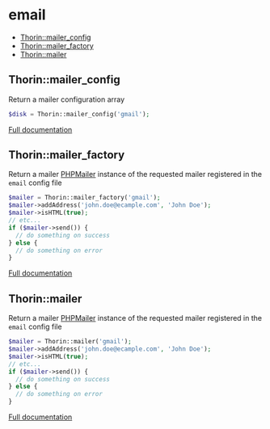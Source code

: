 # email

- [Thorin::mailer_config](#Thorin_mailer_config)
- [Thorin::mailer_factory](#Thorin_mailer_factory)
- [Thorin::mailer](#Thorin_mailer)
<a name="Thorin_mailer_config"></a>
## Thorin::mailer_config
Return a mailer configuration array
```php
$disk = Thorin::mailer_config('gmail');
```

[Full documentation](/doc/src/functions/email/t_mailer_config.md)

<a name="Thorin_mailer_factory"></a>
## Thorin::mailer_factory
Return a mailer [PHPMailer](https://github.com/PHPMailer/PHPMailer) instance of the requested mailer registered in the `email` config file
```php
$mailer = Thorin::mailer_factory('gmail');
$mailer->addAddress('john.doe@ecample.com', 'John Doe');
$mailer->isHTML(true);
// etc...
if ($mailer->send()) {
  // do something on success
} else {
  // do something on error
}
```

[Full documentation](/doc/src/functions/email/t_mailer_factory.md)

<a name="Thorin_mailer"></a>
## Thorin::mailer
Return a mailer [PHPMailer](https://github.com/PHPMailer/PHPMailer) instance of the requested mailer registered in the `email` config file
```php
$mailer = Thorin::mailer('gmail');
$mailer->addAddress('john.doe@ecample.com', 'John Doe');
$mailer->isHTML(true);
// etc...
if ($mailer->send()) {
  // do something on success
} else {
  // do something on error
}
```

[Full documentation](/doc/src/functions/email/t_mailer.md)

